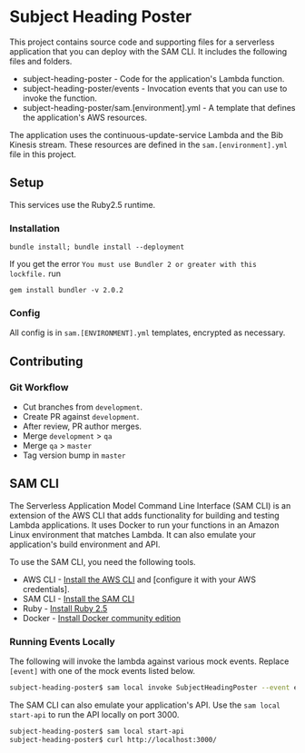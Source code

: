 # Subject Heading Poster

This project contains source code and supporting files for a serverless application that you can deploy with the SAM CLI. It includes the following files and folders.

- subject-heading-poster - Code for the application's Lambda function.
- subject-heading-poster/events - Invocation events that you can use to invoke the function.
- subject-heading-poster/sam.[environment].yml - A template that defines the application's AWS resources.

The application uses the continuous-update-service Lambda and the Bib Kinesis stream. These resources are defined in the `sam.[environment].yml` file in this project.

## Setup
This services use the Ruby2.5 runtime.

### Installation

``bundle install; bundle install --deployment``

If you get the error ``You must use Bundler 2 or greater with this lockfile.`` run

``gem install bundler -v 2.0.2``

### Config
All config is in `sam.[ENVIRONMENT].yml` templates, encrypted as necessary.

## Contributing
### Git Workflow
 * Cut branches from `development`.
 * Create PR against `development`.
 * After review, PR author merges.
 * Merge `development` > `qa`
 * Merge `qa` > `master`
 * Tag version bump in `master`

## SAM CLI
The Serverless Application Model Command Line Interface (SAM CLI) is an extension of the AWS CLI that adds functionality for building and testing Lambda applications. It uses Docker to run your functions in an Amazon Linux environment that matches Lambda. It can also emulate your application's build environment and API.

To use the SAM CLI, you need the following tools.

* AWS CLI - [Install the AWS CLI](https://docs.aws.amazon.com/cli/latest/userguide/cli-chap-install.html) and [configure it with your AWS credentials].
* SAM CLI - [Install the SAM CLI](https://docs.aws.amazon.com/serverless-application-model/latest/developerguide/serverless-sam-cli-install.html)
* Ruby - [Install Ruby 2.5](https://www.ruby-lang.org/en/documentation/installation/)
* Docker - [Install Docker community edition](https://hub.docker.com/search/?type=edition&offering=community)

### Running Events Locally
The following will invoke the lambda against various mock events. Replace `[event]` with one of the mock events listed below.

```bash
subject-heading-poster$ sam local invoke SubjectHeadingPoster --event events/[event].json --template sam.[environment].yml
```


The SAM CLI can also emulate your application's API. Use the `sam local start-api` to run the API locally on port 3000.

```bash
subject-heading-poster$ sam local start-api
subject-heading-poster$ curl http://localhost:3000/
```
